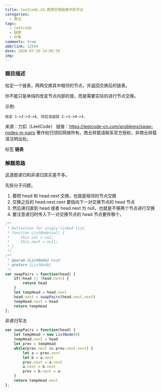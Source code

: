 ```yaml
---
title: leetcode.24.两两交换链表中的节点
categories:
  - 算法
tags:
  - leetcode
  - 链表
  - 中等
comments: true
abbrlink: 12544
date: 2020-07-19 14:05:55
img:
---
```


### 题目描述

给定一个链表，两两交换其中相邻的节点，并返回交换后的链表。

你不能只是单纯的改变节点内部的值，而是需要实际的进行节点交换。

示例:
```
给定 1->2->3->4, 你应该返回 2->1->4->3.
```
来源：力扣（LeetCode）
链接：https://leetcode-cn.com/problems/swap-nodes-in-pairs
著作权归领扣网络所有。商业转载请联系官方授权，非商业转载请注明出处。

标签 **链表**
### 解题思路

这道题递归和非递归其实差不多。

先拆分子问题，
1. 要把 head 和 head.next 交换，也就是相邻的节点交换
2. 交换之后的 head.next.next 要指向下一对交换节点的 head 节点
3. 然后递归直到 head 或者 head.next 为 null，也就是不够两个节点进行交换
4. 要注意递归时传入下一对交换节点的 head 节点要传哪个，
```js
/**
 * Definition for singly-linked list.
 * function ListNode(val) {
 *     this.val = val;
 *     this.next = null;
 * }
 */
/**
 * @param {ListNode} head
 * @return {ListNode}
 */
var swapPairs = function(head) {
    if(!head || !head.next) {
        return head
    }
    let tempHead = head.next   
    head.next = swapPairs(head.next.next)  
    tempHead.next = head
    return tempHead
};
```

非递归写法

```js
var swapPairs = function(head) {
    let tempHead = new ListNode(0)
    tempHead.next = head
    let prev = tempHead
    while(prev.next && prev.next.next) {
        let a = prev.next
        let b = a.next
        prev.next = a.next
        a.next = b.next
        prev = b.next = a
    }
    return tempHead.next
};
```